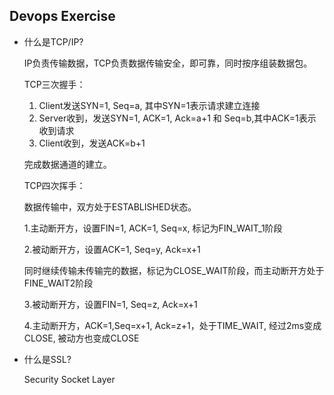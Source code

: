 ## Devops Exercise
- 什么是TCP/IP?

  IP负责传输数据，TCP负责数据传输安全，即可靠，同时按序组装数据包。

  TCP三次握手：
  1. Client发送SYN=1, Seq=a, 其中SYN=1表示请求建立连接
  2. Server收到，发送SYN=1, ACK=1, Ack=a+1 和 Seq=b,其中ACK=1表示收到请求
  3. Client收到，发送ACK=b+1
  
  完成数据通道的建立。

  TCP四次挥手：

  数据传输中，双方处于ESTABLISHED状态。

  1.主动断开方，设置FIN=1, ACK=1, Seq=x, 标记为FIN_WAIT_1阶段

  2.被动断开方，设置ACK=1, Seq=y, Ack=x+1

  同时继续传输未传输完的数据，标记为CLOSE_WAIT阶段，而主动断开方处于FINE_WAIT2阶段

  3.被动断开方，设置FIN=1, Seq=z, Ack=x+1
  
  4.主动断开方，ACK=1,Seq=x+1, Ack=z+1，处于TIME_WAIT, 经过2ms变成CLOSE, 被动方也变成CLOSE

- 什么是SSL?

  Security Socket Layer
